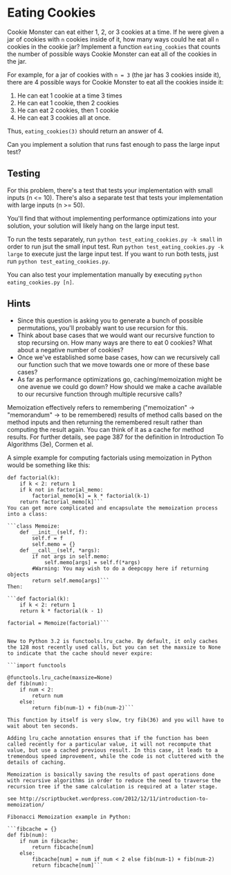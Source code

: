 # Eating Cookies

Cookie Monster can eat either 1, 2, or 3 cookies at a time. If he were given a jar of cookies with `n` cookies inside of it, how many ways could he eat all `n` cookies in the cookie jar? Implement a function `eating_cookies` that counts the number of possible ways Cookie Monster can eat all of the cookies in the jar. 

For example, for a jar of cookies with `n = 3` (the jar has 3 cookies inside it), there are 4 possible ways for Cookie Monster to eat all the cookies inside it:

 1. He can eat 1 cookie at a time 3 times
 2. He can eat 1 cookie, then 2 cookies 
 3. He can eat 2 cookies, then 1 cookie
 4. He can eat 3 cookies all at once. 

Thus, `eating_cookies(3)` should return an answer of 4.

Can you implement a solution that runs fast enough to pass the large input test?

## Testing

For this problem, there's a test that tests your implementation with small inputs (n <= 10). There's also a separate test that tests your implementation with large inputs (n >= 50). 

You'll find that without implementing performance optimizations into your solution, your solution will likely hang on the large input test. 

To run the tests separately, run `python test_eating_cookies.py -k small` in order to run jsut the small input test. Run `python test_eating_cookies.py -k large` to execute just the large input test. If you want to run both tests, just run `python test_eating_cookies.py`.

You can also test your implementation manually by executing `python eating_cookies.py [n]`.

## Hints
 * Since this question is asking you to generate a bunch of possible permutations, you'll probably want to use recursion for this.
 * Think about base cases that we would want our recursive function to stop recursing on. How many ways are there to eat 0 cookies? What about a negative number of cookies? 
 * Once we've established some base cases, how can we recursively call our function such that we move towards one or more of these base cases?
 * As far as performance optimizations go, caching/memoization might be one avenue we could go down? How should we make a cache available to our recursive function through multiple recursive calls?

 Memoization effectively refers to remembering ("memoization" → "memorandum" → to be remembered) results of method calls based on the method inputs and then returning the remembered result rather than computing the result again. You can think of it as a cache for method results. For further details, see page 387 for the definition in Introduction To Algorithms (3e), Cormen et al.

A simple example for computing factorials using memoization in Python would be something like this:

```factorial_memo = {}
def factorial(k):
    if k < 2: return 1
    if k not in factorial_memo:
        factorial_memo[k] = k * factorial(k-1)
    return factorial_memo[k]```
You can get more complicated and encapsulate the memoization process into a class:

```class Memoize:
    def __init__(self, f):
        self.f = f
        self.memo = {}
    def __call__(self, *args):
        if not args in self.memo:
            self.memo[args] = self.f(*args)
        #Warning: You may wish to do a deepcopy here if returning objects
        return self.memo[args]```
Then:

```def factorial(k):
    if k < 2: return 1
    return k * factorial(k - 1)

factorial = Memoize(factorial)```


New to Python 3.2 is functools.lru_cache. By default, it only caches the 128 most recently used calls, but you can set the maxsize to None to indicate that the cache should never expire:

```import functools

@functools.lru_cache(maxsize=None)
def fib(num):
    if num < 2:
        return num
    else:
        return fib(num-1) + fib(num-2)```

This function by itself is very slow, try fib(36) and you will have to wait about ten seconds.

Adding lru_cache annotation ensures that if the function has been called recently for a particular value, it will not recompute that value, but use a cached previous result. In this case, it leads to a tremendous speed improvement, while the code is not cluttered with the details of caching.

Memoization is basically saving the results of past operations done with recursive algorithms in order to reduce the need to traverse the recursion tree if the same calculation is required at a later stage.

see http://scriptbucket.wordpress.com/2012/12/11/introduction-to-memoization/

Fibonacci Memoization example in Python:

```fibcache = {}
def fib(num):
    if num in fibcache:
        return fibcache[num]
    else:
        fibcache[num] = num if num < 2 else fib(num-1) + fib(num-2)
        return fibcache[num]```